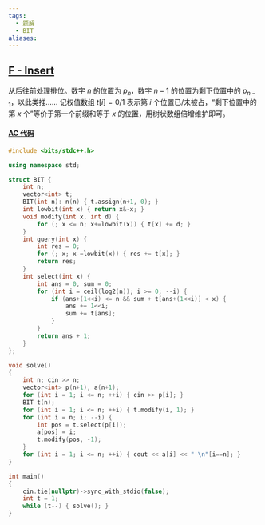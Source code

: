 ```yaml
---
tags:
  - 题解
  - BIT
aliases:
---
```

## [F - Insert](https://atcoder.jp/contests/abc392/tasks/abc392_f)

从后往前处理排位。数字 $n$ 的位置为 $p_n$，数字 $n-1$ 的位置为剩下位置中的 $p_{n-1}$，以此类推……
记权值数组 $t[i]=0/1$ 表示第 $i$ 个位置已/未被占，“剩下位置中的第 $x$ 个”等价于第一个前缀和等于 $x$ 的位置，用树状数组倍增维护即可。

#### [AC 代码](https://atcoder.jp/contests/abc392/submissions/62752206)

```cpp
#include <bits/stdc++.h>

using namespace std;

struct BIT {
    int n;
    vector<int> t;
    BIT(int n): n(n) { t.assign(n+1, 0); }
    int lowbit(int x) { return x&-x; }
    void modify(int x, int d) {
        for (; x <= n; x+=lowbit(x)) { t[x] += d; }
    }
    int query(int x) {
        int res = 0;
        for (; x; x-=lowbit(x)) { res += t[x]; }
        return res;
    }
    int select(int x) {
        int ans = 0, sum = 0;
        for (int i = ceil(log2(n)); i >= 0; --i) {
            if (ans+(1<<i) <= n && sum + t[ans+(1<<i)] < x) {
                ans += 1<<i;
                sum += t[ans];
            }
        }
        return ans + 1;
    }
};

void solve()
{
	int n; cin >> n;
    vector<int> p(n+1), a(n+1);
    for (int i = 1; i <= n; ++i) { cin >> p[i]; }
    BIT t(n);
    for (int i = 1; i <= n; ++i) { t.modify(i, 1); }
    for (int i = n; i; --i) {
        int pos = t.select(p[i]);
        a[pos] = i;
        t.modify(pos, -1);
    }
    for (int i = 1; i <= n; ++i) { cout << a[i] << " \n"[i==n]; }
}

int main()
{
	cin.tie(nullptr)->sync_with_stdio(false);
	int t = 1;
	while (t--) { solve(); }
}

```
